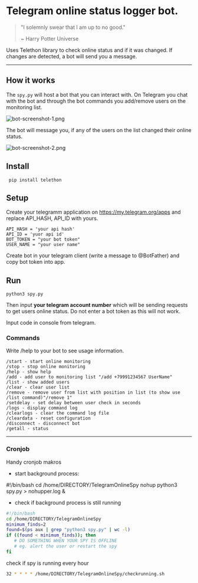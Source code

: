 #  Telegram online status logger bot.

> "I solemnly swear that I am up to no good."
> 
> ~ Harry Potter Universe

  Uses Telethon library to check online status and if it was changed. 
  If changes are detected, a bot will send you a message.

---

## How it works

 The `spy.py` will host a bot that you can interact with.
 On Telegram you chat with the bot and through the bot commands you add/remove users on the monitoring list.

![bot-screenshot-1.png](bot-screenshot-1.png)

 The bot will message you, if any of the users on the list changed their online status.

![bot-screenshot-2.png](bot-screenshot-2.png)

## Install

` pip install telethon`
 
## Setup

Create your telegramm application on https://my.telegram.org/apps and replace API_HASH, API_ID with yours.

```
API_HASH = 'your api hash'
API_ID = 'yuor api id'
BOT_TOKEN = "your bot token"
USER_NAME = "your user name"
```

Create bot in your telegram client (write a message to @BotFather) and copy bot token into app.

## Run

  `python3 spy.py`
  
  Then input **your telegram account number** which will be sending requests to get users online status. Do not enter a bot token as this will not work.
  
  Input  code in console from telegram.
  
### Commands
  
  Write /help to your bot to see usage information.

```
/start - start online monitoring 
/stop - stop online monitoring 
/help - show help 
/add - add user to monitoring list "/add +79991234567 UserName"
/list - show added users
/clear - clear user list
/remove - remove user from list with position in list (to show use /list command)"/remove 1"
/setdelay - set delay between user check in seconds
/logs - display command log
/clearlogs - clear the command log file
/cleardata - reset configuration
/disconnect - disconnect bot
/getall - status
```

---

### Cronjob

Handy cronjob makros

- start background process:

#!/bin/bash
cd /home/DIRECTORY/TelegramOnlineSpy
nohup python3 spy.py > nohupper.log &

- check if background process is still running

```bash
#!/bin/bash
cd /home/DIRECTORY/TelegramOnlineSpy
minimum_finds=2
found=$(ps aux | grep "python3 spy.py" | wc -l)
if ((found < minimum_finds)); then
   # DO SOMETHING WHEN YOUR SPY IS OFFLINE
   # eg. alert the user or restart the spy
fi
```

check if spy is running every hour

```bash
32 * * * * /home/DIRECTORY/TelegramOnlineSpy/checkrunning.sh
```



